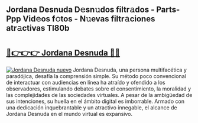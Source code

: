 ## Jordana Desnuda D𝚎sn𝚞dos filtr𝚊dos - Parts-Ppp Vid𝚎os f𝚘tos - N𝚞evas filtr𝚊ciones atr𝚊ctivas Tl80b

# <h2><a href="http://mb598x.tromn.icu/?c=Jordana+Desnuda">🔗👉👉👉 Jordana Desnuda 🔗🔗</a></h2>

[![Jordana Desnuda nuevo](https://i.imgur.com/pEAQMta.gif)](http://mb598x.tromn.icu/?c=Jordana+Desnuda)
Jordana Desnuda, una persona multifacética y paradójica, desafía la comprensión simple. Su método poco convencional de interactuar con audiencias en línea ha atraído y ofendido a los observadores, estimulando debates sobre el consentimiento, la moralidad y las complejidades de las sociedades virtuales. A pesar de la ambigüedad de sus intenciones, su huella en el ámbito digital es imborrable. Armado con una dedicación inquebrantable y un atractivo innegable, el alcance de Jordana Desnuda en el mundo virtual es expansivo.

